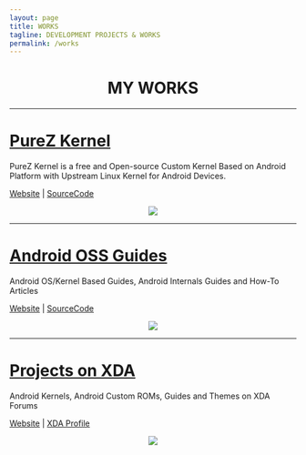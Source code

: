 ```yaml
---
layout: page
title: WORKS
tagline: DEVELOPMENT PROJECTS & WORKS
permalink: /works
---
```


<h1 align="center">MY WORKS</h1>

---


<h1><a href="https://purez-kernel.github.io">PureZ Kernel</a></h1>
<p>PureZ Kernel is a free and Open-source Custom Kernel Based on Android Platform with Upstream Linux Kernel for Android Devices.</p>
<p><a href="https://purez-kernel.github.io">Website</a> | <a href="https://github.com/purez-kernel">SourceCode</a></p>
<p align="center"> 
  <img src="https://s20.postimg.cc/vpbav0vq5/Pure_Z-_Logo.png" /> 
</p>


----


<h1><a href="https://zawzaww.github.io/work/androidoss-guides">Android OSS Guides</a></h1>
<p>Android OS/Kernel Based Guides, Android Internals Guides and How-To Articles</p>
<p><a href="https://zawzaww.github.io/work/androidoss-guides">Website</a> | <a href="https://github.com/zawzaww/androidoss-guides">SourceCode</a></p>
<p align="center"> 
  <img src="https://images.wallpaperscraft.com/image/android_os_gray_robot_33642_1920x1080.jpg" /> 
</p>


----


<h1><a href="https://zawzaww.github.io/work/xda-threads-works">Projects on XDA</a></h1>
<p>Android Kernels, Android Custom ROMs, Guides and Themes on XDA Forums</p>
<p><a href="https://zawzaww.github.io/work/xda-threads-works">Website</a> | <a href="https://forum.xda-developers.com/member.php?u=7581611">XDA Profile</a></p>
<p align="center">
  <img src="https://s20.postimg.cc/4qq51vcl9/xda-developers.png" /> 
</p>

